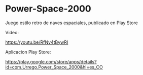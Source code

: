# Power-Space-2000

Juego estilo retro de naves espaciales, publicado en Play Store

Video:

https://youtu.be/RfNv4tBywRI

Aplicacion Play Store:

https://play.google.com/store/apps/details?id=com.Urrego.Power_Space_2000&hl=es_CO
